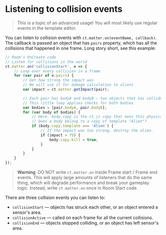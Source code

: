 # Listening to collision events

> This is a topic of an advanced usage! You will most likely use regular events in the template editor.

You can listen to collision events with `ct.matter.on(eventName, callback)`. The callback is passed an object that has `pairs` property, which has all the collisions that happened in one frame. Long story short, see this example:

```js
// Room's OnCreate code
// Listen for collisions in the world
ct.matter.on('collisionStart', e => {
    // Loop over every collision in a frame
    for (var pair of e.pairs) {
        // Get how strong the impact was
        // We will use it for damage calculation to aliens
        var impact = ct.matter.getImpact(pair);

        // Each pair has bodyA and bodyB — two objects that has collided.
        // This little loop applies checks for both bodies
        var bodies = [pair.bodyA, pair.bodyB];
        for (var body of bodies) {
            // Here, body.copy is the ct.js copy that owns this physical body.
            // Does a body belong to a copy of template "Alien"?
            if (body.copy.template === 'Alien') {
                // If the impact was too strong, destroy the alien.
                if (impact > 75) {
                    body.copy.kill = true;
                }
            }
        }
    }
});
```

> **Warning**: DO NOT write `ct.matter.on` inside Frame start / Frame end events. This will apply large amounts of listeners that do the same thing, which will degrade performance and break your gameplay logic. Instead, write `ct.matter.on` once in Room Start code.

There are three collision events you can listen to:

* `collisionStart` — objects has struck each other, or an object entered a sensor's area.
* `collisionActive` — called on each frame for all the current collisions.
* `collisionEnd` — objects stopped colliding, or an object has left sensor's area.
